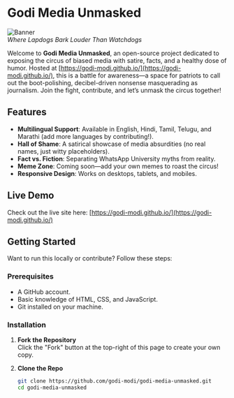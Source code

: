 # Godi Media Unmasked

![Banner](https://via.placeholder.com/800x200.png?text=Godi+Media+Unmasked)  
*Where Lapdogs Bark Louder Than Watchdogs*

Welcome to **Godi Media Unmasked**, an open-source project dedicated to exposing the circus of biased media with satire, facts, and a healthy dose of humor. Hosted at [https://godi-modi.github.io/](https://godi-modi.github.io/), this is a battle for awareness—a space for patriots to call out the boot-polishing, decibel-driven nonsense masquerading as journalism. Join the fight, contribute, and let’s unmask the circus together!

## Features
- **Multilingual Support**: Available in English, Hindi, Tamil, Telugu, and Marathi (add more languages by contributing!).
- **Hall of Shame**: A satirical showcase of media absurdities (no real names, just witty placeholders).
- **Fact vs. Fiction**: Separating WhatsApp University myths from reality.
- **Meme Zone**: Coming soon—add your own memes to roast the circus!
- **Responsive Design**: Works on desktops, tablets, and mobiles.

## Live Demo
Check out the live site here: [https://godi-modi.github.io/](https://godi-modi.github.io/)

## Getting Started
Want to run this locally or contribute? Follow these steps:

### Prerequisites
- A GitHub account.
- Basic knowledge of HTML, CSS, and JavaScript.
- Git installed on your machine.

### Installation
1. **Fork the Repository**  
   Click the "Fork" button at the top-right of this page to create your own copy.

2. **Clone the Repo**  
   ```bash
   git clone https://github.com/godi-modi/godi-media-unmasked.git
   cd godi-media-unmasked
